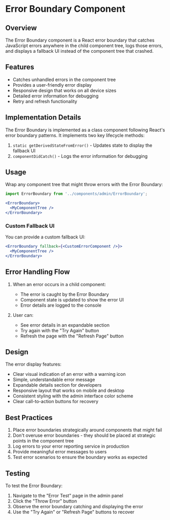 # Error Boundary Component

## Overview

The Error Boundary component is a React error boundary that catches JavaScript errors anywhere in the child component tree, logs those errors, and displays a fallback UI instead of the component tree that crashed.

## Features

- Catches unhandled errors in the component tree
- Provides a user-friendly error display
- Responsive design that works on all device sizes
- Detailed error information for debugging
- Retry and refresh functionality

## Implementation Details

The Error Boundary is implemented as a class component following React's error boundary patterns. It implements two key lifecycle methods:

1. `static getDerivedStateFromError()` - Updates state to display the fallback UI
2. `componentDidCatch()` - Logs the error information for debugging

## Usage

Wrap any component tree that might throw errors with the Error Boundary:

```jsx
import ErrorBoundary from '../components/admin/ErrorBoundary';

<ErrorBoundary>
  <MyComponentTree />
</ErrorBoundary>
```

### Custom Fallback UI

You can provide a custom fallback UI:

```jsx
<ErrorBoundary fallback={<CustomErrorComponent />}>
  <MyComponentTree />
</ErrorBoundary>
```

## Error Handling Flow

1. When an error occurs in a child component:
   - The error is caught by the Error Boundary
   - Component state is updated to show the error UI
   - Error details are logged to the console

2. User can:
   - See error details in an expandable section
   - Try again with the "Try Again" button
   - Refresh the page with the "Refresh Page" button

## Design

The error display features:
- Clear visual indication of an error with a warning icon
- Simple, understandable error message
- Expandable details section for developers
- Responsive layout that works on mobile and desktop
- Consistent styling with the admin interface color scheme
- Clear call-to-action buttons for recovery

## Best Practices

1. Place error boundaries strategically around components that might fail
2. Don't overuse error boundaries - they should be placed at strategic points in the component tree
3. Log errors to your error reporting service in production
4. Provide meaningful error messages to users
5. Test error scenarios to ensure the boundary works as expected

## Testing

To test the Error Boundary:
1. Navigate to the "Error Test" page in the admin panel
2. Click the "Throw Error" button
3. Observe the error boundary catching and displaying the error
4. Use the "Try Again" or "Refresh Page" buttons to recover